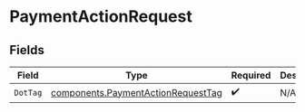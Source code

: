 # PaymentActionRequest


## Fields

| Field                                                                                    | Type                                                                                     | Required                                                                                 | Description                                                                              | Example                                                                                  |
| ---------------------------------------------------------------------------------------- | ---------------------------------------------------------------------------------------- | ---------------------------------------------------------------------------------------- | ---------------------------------------------------------------------------------------- | ---------------------------------------------------------------------------------------- |
| `DotTag`                                                                                 | [components.PaymentActionRequestTag](../../models/components/paymentactionrequesttag.md) | :heavy_check_mark:                                                                       | N/A                                                                                      | finalize                                                                                 |